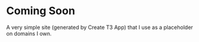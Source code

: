 # Coming Soon

A very simple site (generated by Create T3 App) that I use as a placeholder on domains I own.
